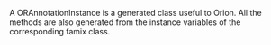 A ORAnnotationInstance is a generated class useful to Orion. All the methods are also generated from the instance variables of the corresponding famix class.